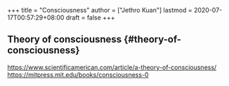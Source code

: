 +++
title = "Consciousness"
author = ["Jethro Kuan"]
lastmod = 2020-07-17T00:57:29+08:00
draft = false
+++

## Theory of consciousness {#theory-of-consciousness}

<https://www.scientificamerican.com/article/a-theory-of-consciousness/>
<https://mitpress.mit.edu/books/consciousness-0>
